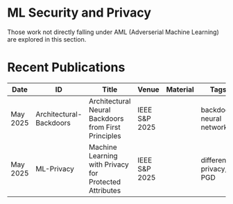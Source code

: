 # ML Security and Privacy
Those work not directly falling under AML (Adverserial Machine Learning) are explored in this section.

# Recent Publications
 Date | ID | Title | Venue | Material | Tags | Code | Summary | 
| --- | --- | --- | --- | --- | --- | --- | --- |
| May 2025 | Architectural-Backdoors | Architectural Neural Backdoors from First Principles | IEEE S&P 2025 | | backdoor, neural network | | |
| May 2025 | ML-Privacy | Machine Learning with Privacy for Protected Attributes | IEEE S&P 2025 | | differential privacy, PGD | | |
